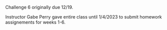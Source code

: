 Challenge 6 originally due 12/19. 

Instructor Gabe Perry gave entire class until 1/4/2023 to submit homework assignements for weeks 1-6. 
